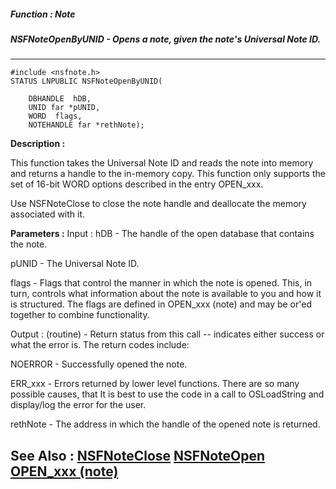 ##### Function : Note
##### NSFNoteOpenByUNID - Opens a note, given the note's Universal Note ID.
---
```
#include <nsfnote.h>
STATUS LNPUBLIC NSFNoteOpenByUNID(

	DBHANDLE  hDB,
	UNID far *pUNID,
	WORD  flags,
	NOTEHANDLE far *rethNote);
```
**Description :**

This function takes the Universal Note ID and reads the note into memory and 
returns a handle to the in-memory copy. This function only supports the set of 
16-bit WORD options described in the entry OPEN_xxx.

Use NSFNoteClose to close the note handle and deallocate the memory associated 
with it.

**Parameters :**
Input :
hDB  -  The handle of the open database that contains the note.

pUNID  -  The Universal Note ID.

flags  -   Flags that control the manner in which the note is opened. This, in turn, controls what information about the note is available to you and how it is structured. The flags are defined in OPEN_xxx (note) and may be or'ed together to combine functionality.

Output :
(routine)  -  Return status from this call -- indicates either success or what the error is. The return codes include:

NOERROR - Successfully opened the note.

ERR_xxx - Errors returned by lower level functions.  There are so many possible causes, that It is best to use the code in a call to OSLoadString and display/log the error for the user.



rethNote  -  The address in which the handle of the opened note is returned.


**See Also :**
[NSFNoteClose](/reference/Func/NSFNoteClose)
[NSFNoteOpen](/reference/Func/NSFNoteOpen)
[OPEN_xxx (note)](/reference/Symb/OPEN_xxx (note))
---
